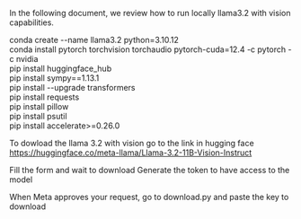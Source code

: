
In the following document, we review how to run locally llama3.2 with vision capabilities. <br>

conda create --name llama3.2 python=3.10.12 <br>
conda install pytorch torchvision torchaudio pytorch-cuda=12.4 -c pytorch -c nvidia <br>
pip install huggingface_hub <br>
pip install sympy==1.13.1 <br>
pip install --upgrade transformers <br>
pip install requests <br>
pip install pillow <br>
pip install psutil <br>
pip install accelerate>=0.26.0 <br>

To dowload the llama 3.2 with vision go to the link in hugging face
https://huggingface.co/meta-llama/Llama-3.2-11B-Vision-Instruct

Fill the form and wait to download
Generate the token to have access to the model

When Meta approves your request, go to download.py and paste the key to download